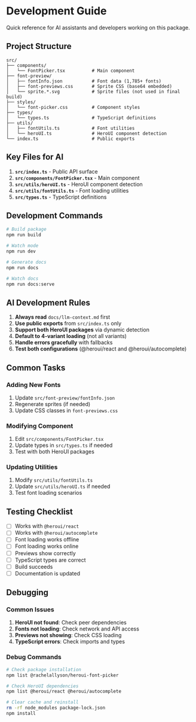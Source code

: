 # Development Guide

Quick reference for AI assistants and developers working on this package.

## Project Structure

```
src/
├── components/
│   └── FontPicker.tsx          # Main component
├── font-preview/
│   ├── fontInfo.json           # Font data (1,785+ fonts)
│   ├── font-previews.css       # Sprite CSS (base64 embedded)
│   └── sprite.*.svg            # Sprite files (not used in final build)
├── styles/
│   └── font-picker.css         # Component styles
├── types/
│   └── types.ts                # TypeScript definitions
├── utils/
│   ├── fontUtils.ts            # Font utilities
│   └── heroUI.ts               # HeroUI component detection
└── index.ts                    # Public exports
```

## Key Files for AI

1. **`src/index.ts`** - Public API surface
2. **`src/components/FontPicker.tsx`** - Main component
3. **`src/utils/heroUI.ts`** - HeroUI component detection
4. **`src/utils/fontUtils.ts`** - Font loading utilities
5. **`src/types.ts`** - TypeScript definitions

## Development Commands

```bash
# Build package
npm run build

# Watch mode
npm run dev

# Generate docs
npm run docs

# Watch docs
npm run docs:serve
```

## AI Development Rules

1. **Always read** `docs/llm-context.md` first
2. **Use public exports** from `src/index.ts` only
3. **Support both HeroUI packages** via dynamic detection
4. **Default to 4-variant loading** (not all variants)
5. **Handle errors gracefully** with fallbacks
6. **Test both configurations** (@heroui/react and @heroui/autocomplete)

## Common Tasks

### Adding New Fonts

1. Update `src/font-preview/fontInfo.json`
2. Regenerate sprites (if needed)
3. Update CSS classes in `font-previews.css`

### Modifying Component

1. Edit `src/components/FontPicker.tsx`
2. Update types in `src/types.ts` if needed
3. Test with both HeroUI packages

### Updating Utilities

1. Modify `src/utils/fontUtils.ts`
2. Update `src/utils/heroUI.ts` if needed
3. Test font loading scenarios

## Testing Checklist

- [ ] Works with `@heroui/react`
- [ ] Works with `@heroui/autocomplete`
- [ ] Font loading works offline
- [ ] Font loading works online
- [ ] Previews show correctly
- [ ] TypeScript types are correct
- [ ] Build succeeds
- [ ] Documentation is updated

## Debugging

### Common Issues

1. **HeroUI not found**: Check peer dependencies
2. **Fonts not loading**: Check network and API access
3. **Previews not showing**: Check CSS loading
4. **TypeScript errors**: Check imports and types

### Debug Commands

```bash
# Check package installation
npm list @rachelallyson/heroui-font-picker

# Check HeroUI dependencies
npm list @heroui/react @heroui/autocomplete

# Clear cache and reinstall
rm -rf node_modules package-lock.json
npm install
```
